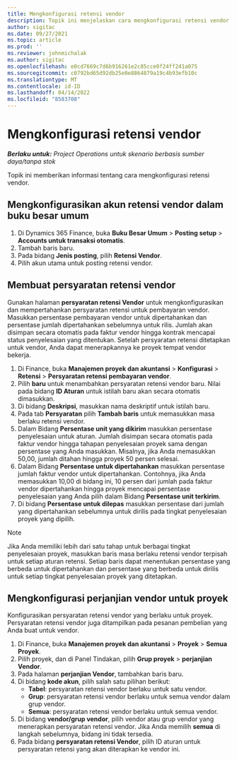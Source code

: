 ```yaml
---
title: Mengkonfigurasi retensi vendor
description: Topik ini menjelaskan cara mengkonfigurasi retensi vendor.
author: sigitac
ms.date: 09/27/2021
ms.topic: article
ms.prod: ''
ms.reviewer: johnmichalak
ms.author: sigitac
ms.openlocfilehash: e0cd7669c7d6b916261e2c85cce0f24ff241a075
ms.sourcegitcommit: c0792bd65d92db25e0e8864879a19c4b93efb10c
ms.translationtype: MT
ms.contentlocale: id-ID
ms.lasthandoff: 04/14/2022
ms.locfileid: "8583708"
---
```

# <a name="set-up-vendor-retention"></a>Mengkonfigurasi retensi vendor

_**Berlaku untuk:** Project Operations untuk skenario berbasis sumber daya/tanpa stok_

Topik ini memberikan informasi tentang cara mengkonfigurasi retensi vendor.

## <a name="set-up-a-vendor-retention-account-in-general-ledger"></a>Mengkonfigurasikan akun retensi vendor dalam buku besar umum

1. Di Dynamics 365 Finance, buka **Buku Besar Umum** > **Posting setup** > **Accounts untuk transaksi otomatis**.
2. Tambah baris baru.
3. Pada bidang **Jenis posting**, pilih **Retensi Vendor**.
4. Pilih akun utama untuk posting retensi vendor.

## <a name="create-vendor-retention-terms"></a>Membuat persyaratan retensi vendor

Gunakan halaman **persyaratan retensi Vendor** untuk mengkonfigurasikan dan mempertahankan persyaratan retensi untuk pembayaran vendor. Masukkan persentase pembayaran vendor untuk dipertahankan dan persentase jumlah dipertahankan sebelumnya untuk rilis. Jumlah akan disimpan secara otomatis pada faktur vendor hingga kontrak mencapai status penyelesaian yang ditentukan. Setelah persyaratan retensi ditetapkan untuk vendor, Anda dapat menerapkannya ke proyek tempat vendor bekerja.

1. Di Finance, buka **Manajemen proyek dan akuntansi** > **Konfigurasi** > **Retensi** > **Persyaratan retensi pembayaran vendor**.
2. Pilih **baru** untuk menambahkan persyaratan retensi vendor baru. Nilai pada bidang **ID Aturan** untuk istilah baru akan secara otomatis dimasukkan. 
3. Di bidang **Deskripsi**, masukkan nama deskriptif untuk istilah baru.
4. Pada tab  **Persyaratan**  pilih  **Tambah baris**  untuk memasukkan masa berlaku retensi vendor.
5. Dalam Bidang  **Persentase unit yang dikirim**  masukkan persentase penyelesaian untuk aturan. Jumlah disimpan secara otomatis pada faktur vendor hingga tahapan penyelesaian proyek sama dengan persentase yang Anda masukkan. Misalnya, jika Anda memasukkan 50,00, jumlah ditahan hingga proyek 50 persen selesai.
6. Dalam Bidang  **Persentase untuk dipertahankan**  masukkan persentase jumlah faktur vendor untuk dipertahankan. Contohnya, jika Anda memasukkan 10,00 di bidang ini, 10 persen dari jumlah pada faktur vendor dipertahankan hingga proyek mencapai persentase penyelesaian yang Anda pilih dalam Bidang  **Persentase unit terkirim**.
7. Di bidang  **Persentase untuk dilepas**  masukkan persentase dari jumlah yang dipertahankan sebelumnya untuk dirilis pada tingkat penyelesaian proyek yang dipilih.

> [!NOTE]
> Jika Anda memiliki lebih dari satu tahap untuk berbagai tingkat penyelesaian proyek, masukkan baris masa berlaku retensi vendor terpisah untuk setiap aturan retensi. Setiap baris dapat menentukan persentase yang berbeda untuk dipertahankan dan persentase yang berbeda untuk dirilis untuk setiap tingkat penyelesaian proyek yang ditetapkan.

## <a name="set-up-a-vendor-agreement-for-the-project"></a>Mengkonfigurasi perjanjian vendor untuk proyek

Konfigurasikan persyaratan retensi vendor yang berlaku untuk proyek. Persyaratan retensi vendor juga ditampilkan pada pesanan pembelian yang Anda buat untuk vendor.

1. Di Finance, buka **Manajemen proyek dan akuntansi** > **Proyek** > **Semua Proyek**. 
2. Pilih proyek, dan di Panel Tindakan, pilih **Grup proyek** > **perjanjian Vendor**.
3. Pada halaman **perjanjian Vendor**, tambahkan baris baru.
4. Di bidang **kode akun**, pilih salah satu pilihan berikut:
   - **Tabel**: persyaratan retensi vendor berlaku untuk satu vendor.
   - **Grup**: persyaratan retensi vendor berlaku untuk semua vendor dalam grup vendor.
   - **Semua**: persyaratan retensi vendor berlaku untuk semua vendor.
5. Di bidang **vendor/grup vendor**, pilih vendor atau grup vendor yang menerapkan persyaratan retensi vendor. Jika Anda memilih  **semua**  di langkah sebelumnya, bidang ini tidak tersedia.
6. Pada bidang **persyaratan retensi Vendor**, pilih ID aturan untuk persyaratan retensi yang akan diterapkan ke vendor ini.

